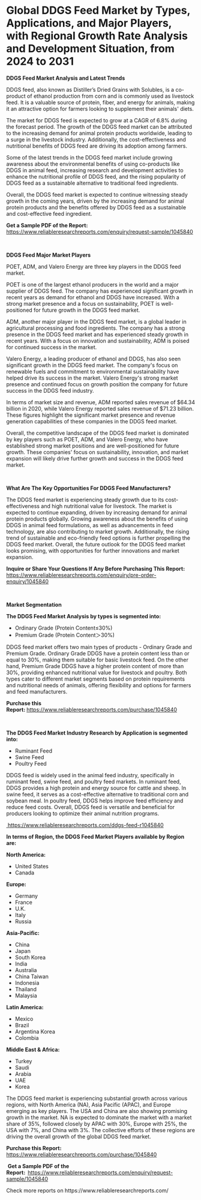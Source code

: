 <p><h1>Global DDGS Feed Market by Types, Applications, and Major Players, with Regional Growth Rate Analysis and Development Situation, from 2024 to 2031</h1></p><p><strong>DDGS Feed Market Analysis and Latest Trends</strong></p>
<p><p>DDGS feed, also known as Distiller’s Dried Grains with Solubles, is a co-product of ethanol production from corn and is commonly used as livestock feed. It is a valuable source of protein, fiber, and energy for animals, making it an attractive option for farmers looking to supplement their animals' diets.</p><p>The market for DDGS feed is expected to grow at a CAGR of 6.8% during the forecast period. The growth of the DDGS feed market can be attributed to the increasing demand for animal protein products worldwide, leading to a surge in the livestock industry. Additionally, the cost-effectiveness and nutritional benefits of DDGS feed are driving its adoption among farmers.</p><p>Some of the latest trends in the DDGS feed market include growing awareness about the environmental benefits of using co-products like DDGS in animal feed, increasing research and development activities to enhance the nutritional profile of DDGS feed, and the rising popularity of DDGS feed as a sustainable alternative to traditional feed ingredients.</p><p>Overall, the DDGS feed market is expected to continue witnessing steady growth in the coming years, driven by the increasing demand for animal protein products and the benefits offered by DDGS feed as a sustainable and cost-effective feed ingredient.</p></p>
<p><strong>Get a Sample PDF of the Report:&nbsp;</strong> <a href="https://www.reliableresearchreports.com/enquiry/request-sample/1045840">https://www.reliableresearchreports.com/enquiry/request-sample/1045840</a></p>
<p>&nbsp;</p>
<p><strong>DDGS Feed Major Market Players</strong></p>
<p><p>POET, ADM, and Valero Energy are three key players in the DDGS feed market. </p><p>POET is one of the largest ethanol producers in the world and a major supplier of DDGS feed. The company has experienced significant growth in recent years as demand for ethanol and DDGS have increased. With a strong market presence and a focus on sustainability, POET is well-positioned for future growth in the DDGS feed market.</p><p>ADM, another major player in the DDGS feed market, is a global leader in agricultural processing and food ingredients. The company has a strong presence in the DDGS feed market and has experienced steady growth in recent years. With a focus on innovation and sustainability, ADM is poised for continued success in the market.</p><p>Valero Energy, a leading producer of ethanol and DDGS, has also seen significant growth in the DDGS feed market. The company's focus on renewable fuels and commitment to environmental sustainability have helped drive its success in the market. Valero Energy's strong market presence and continued focus on growth position the company for future success in the DDGS feed industry.</p><p>In terms of market size and revenue, ADM reported sales revenue of $64.34 billion in 2020, while Valero Energy reported sales revenue of $71.23 billion. These figures highlight the significant market presence and revenue generation capabilities of these companies in the DDGS feed market.</p><p>Overall, the competitive landscape of the DDGS feed market is dominated by key players such as POET, ADM, and Valero Energy, who have established strong market positions and are well-positioned for future growth. These companies' focus on sustainability, innovation, and market expansion will likely drive further growth and success in the DDGS feed market.</p></p>
<p>&nbsp;</p>
<p><strong>What Are The Key Opportunities For DDGS Feed Manufacturers?</strong></p>
<p><p>The DDGS feed market is experiencing steady growth due to its cost-effectiveness and high nutritional value for livestock. The market is expected to continue expanding, driven by increasing demand for animal protein products globally. Growing awareness about the benefits of using DDGS in animal feed formulations, as well as advancements in feed technology, are also contributing to market growth. Additionally, the rising trend of sustainable and eco-friendly feed options is further propelling the DDGS feed market. Overall, the future outlook for the DDGS feed market looks promising, with opportunities for further innovations and market expansion.</p></p>
<p><strong>Inquire or Share Your Questions If Any Before Purchasing This Report:</strong> <a href="https://www.reliableresearchreports.com/enquiry/pre-order-enquiry/1045840">https://www.reliableresearchreports.com/enquiry/pre-order-enquiry/1045840</a></p>
<p>&nbsp;</p>
<p><strong>Market Segmentation</strong></p>
<p><strong>The DDGS Feed Market Analysis by types is segmented into:</strong></p>
<p><ul><li>Ordinary Grade (Protein Content≤30%)</li><li>Premium Grade (Protein Content＞30%)</li></ul></p>
<p><p>DDGS feed market offers two main types of products - Ordinary Grade and Premium Grade. Ordinary Grade DDGS have a protein content less than or equal to 30%, making them suitable for basic livestock feed. On the other hand, Premium Grade DDGS have a higher protein content of more than 30%, providing enhanced nutritional value for livestock and poultry. Both types cater to different market segments based on protein requirements and nutritional needs of animals, offering flexibility and options for farmers and feed manufacturers.</p></p>
<p><strong>Purchase this Report:&nbsp;</strong><a href="https://www.reliableresearchreports.com/purchase/1045840">https://www.reliableresearchreports.com/purchase/1045840</a></p>
<p>&nbsp;</p>
<p><strong>The DDGS Feed Market Industry Research by Application is segmented into:</strong></p>
<p><ul><li>Ruminant Feed</li><li>Swine Feed</li><li>Poultry Feed</li></ul></p>
<p><p>DDGS feed is widely used in the animal feed industry, specifically in ruminant feed, swine feed, and poultry feed markets. In ruminant feed, DDGS provides a high protein and energy source for cattle and sheep. In swine feed, it serves as a cost-effective alternative to traditional corn and soybean meal. In poultry feed, DDGS helps improve feed efficiency and reduce feed costs. Overall, DDGS feed is versatile and beneficial for producers looking to optimize their animal nutrition programs.</p></p>
<p><a href="https://www.reliableresearchreports.com/ddgs-feed-r1045840">&nbsp;https://www.reliableresearchreports.com/ddgs-feed-r1045840</a></p>
<p><strong>In terms of Region, the DDGS Feed Market Players available by Region are:</strong></p>
<p>
    <p> <strong> North America: </strong>
        <ul>
            <li>United States</li>
            <li>Canada</li>
        </ul>
        </p> 
    <p> <strong> Europe: </strong>
        <ul>
            <li>Germany</li>
            <li>France</li>
            <li>U.K.</li>
            <li>Italy</li>
            <li>Russia</li>
        </ul>
        </p> 
    <p> <strong> Asia-Pacific: </strong>
        <ul>
            <li>China</li>
            <li>Japan</li>
            <li>South Korea</li>
            <li>India</li>
            <li>Australia</li>
            <li>China Taiwan</li>
            <li>Indonesia</li>
            <li>Thailand</li>
            <li>Malaysia</li>
        </ul>
        </p> 
    <p> <strong> Latin America: </strong>
        <ul>
            <li>Mexico</li>
            <li>Brazil</li>
            <li>Argentina Korea</li>
            <li>Colombia</li>
        </ul>
        </p> 
    <p> <strong> Middle East & Africa: </strong>
        <ul>
            <li>Turkey</li>
            <li>Saudi</li>
            <li>Arabia</li>
            <li>UAE</li>
            <li>Korea</li>
        </ul>
    </p>
    </p>
<p><p>The DDGS feed market is experiencing substantial growth across various regions, with North America (NA), Asia Pacific (APAC), and Europe emerging as key players. The USA and China are also showing promising growth in the market. NA is expected to dominate the market with a market share of 35%, followed closely by APAC with 30%, Europe with 25%, the USA with 7%, and China with 3%. The collective efforts of these regions are driving the overall growth of the global DDGS feed market.</p></p>
<p><strong>Purchase this Report: </strong><a href="https://www.reliableresearchreports.com/purchase/1045840">https://www.reliableresearchreports.com/purchase/1045840</a></p>
<p>&nbsp;<strong>Get a Sample PDF of the Report:&nbsp;&nbsp;</strong><a href="https://www.reliableresearchreports.com/enquiry/request-sample/1045840">https://www.reliableresearchreports.com/enquiry/request-sample/1045840</a></p>
<p><strong></strong></p>
<p>Check more reports on https://www.reliableresearchreports.com/</p>